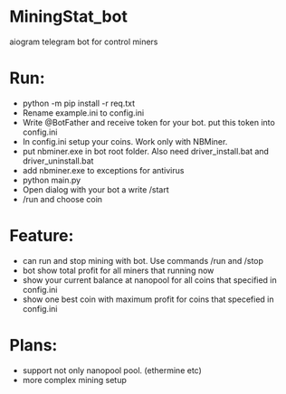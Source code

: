 # MiningStat_bot
aiogram telegram bot for control miners

# Run:
- python -m pip install -r req.txt
- Rename example.ini to config.ini
- Write @BotFather and receive token for your bot. put this token into config.ini
- In config.ini setup your coins. Work only with NBMiner. 
- put nbminer.exe in bot root folder. Also need driver_install.bat and driver_uninstall.bat
- add nbminer.exe to exceptions for antivirus
- python main.py
- Open dialog with your bot a write /start
- /run and choose coin

# Feature:
- can run and stop mining with bot. Use commands /run and /stop
- bot show total profit for all miners that running now
- show your current balance at nanopool for all coins that specified in config.ini
- show one best coin with maximum profit for coins that specefied in config.ini

# Plans:
- support not only nanopool pool. (ethermine etc)
- more complex mining setup

